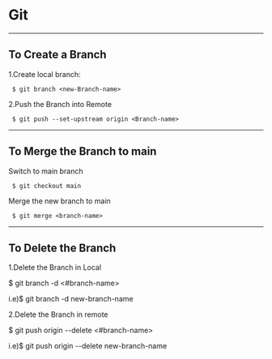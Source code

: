 # Git

-----------------------------------------------------
To Create a Branch
-----------------------------------------------------
1.Create local branch:

  
     $ git branch <new-Branch-name>

2.Push the Branch into Remote

     $ git push --set-upstream origin <Branch-name>

------------------------------------------------------
To Merge the Branch to main
------------------------------------------------------

 Switch to main branch
  
     $ git checkout main
  
  Merge the new branch to main
  
     $ git merge <branch-name>

  
------------------------------------------------------
To Delete the Branch
------------------------------------------------------
1.Delete the Branch in Local

$ git branch -d <#branch-name>

i.e)$ git branch -d new-branch-name

2.Delete the Branch in remote

$ git push origin --delete <#branch-name>
  
i.e)$ git push origin --delete new-branch-name
